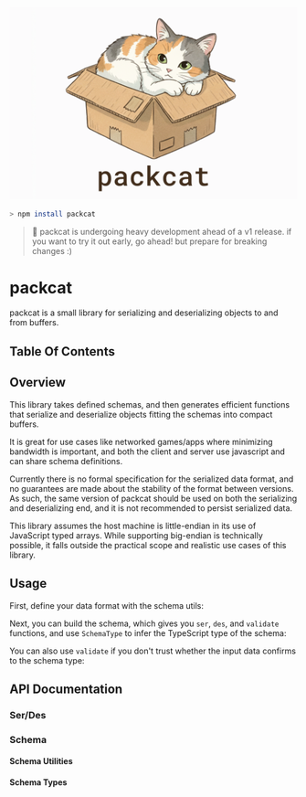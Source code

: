 ![./docs/cover.png](./docs/cover.png)

```sh
> npm install packcat
```

> 🚧 packcat is undergoing heavy development ahead of a v1 release. if you want to try it out early, go ahead! but prepare for breaking changes :)

# packcat

packcat is a small library for serializing and deserializing objects to and from buffers.

## Table Of Contents

<TOC />

## Overview

This library takes defined schemas, and then generates efficient functions that serialize and deserialize objects fitting the schemas into compact buffers.

It is great for use cases like networked games/apps where minimizing bandwidth is important, and both the client and server use javascript and can share schema definitions.

Currently there is no formal specification for the serialized data format, and no guarantees are made about the stability of the format between versions. As such, the same version of packcat should be used on both the serializing and deserializing end, and it is not recommended to persist serialized data.

This library assumes the host machine is little-endian in its use of JavaScript typed arrays. While supporting big-endian is technically possible, it falls outside the practical scope and realistic use cases of this library.

## Usage

First, define your data format with the schema utils:

<Snippet source="./snippets.ts" select="schema" />

Next, you can build the schema, which gives you `ser`, `des`, and `validate` functions, and use `SchemaType` to infer the TypeScript type of the schema:

<Snippet source="./snippets.ts" select="serdes" />

You can also use `validate` if you don't trust whether the input data confirms to the schema type:

<Snippet source="./snippets.ts" select="validate" />

## API Documentation

### Ser/Des

<RenderType type="import('packcat').build" />

### Schema

#### Schema Utilities

<RenderType type="import('packcat').boolean" />

<RenderType type="import('packcat').string" />

<RenderType type="import('packcat').number" />

<RenderType type="import('packcat').int8" />

<RenderType type="import('packcat').uint8" />

<RenderType type="import('packcat').int16" />

<RenderType type="import('packcat').uint16" />

<RenderType type="import('packcat').int32" />

<RenderType type="import('packcat').uint32" />

<RenderType type="import('packcat').int64" />

<RenderType type="import('packcat').uint64" />

<RenderType type="import('packcat').float16" />

<RenderType type="import('packcat').float32" />

<RenderType type="import('packcat').float64" />

<RenderType type="import('packcat').literal" />

<RenderType type="import('packcat').enumeration" />

<RenderType type="import('packcat').list" />

<RenderType type="import('packcat').tuple" />

<RenderType type="import('packcat').object" />

<RenderType type="import('packcat').record" />

<RenderType type="import('packcat').uint8Array" />

<RenderType type="import('packcat').bitset" />

<RenderType type="import('packcat').optional" />

<RenderType type="import('packcat').nullable" />

<RenderType type="import('packcat').nullish" />

<RenderType type="import('packcat').union" />

<RenderType type="import('packcat').quantized" />

<RenderType type="import('packcat').quat" />

<RenderType type="import('packcat').uv2" />

<RenderType type="import('packcat').uv3" />

#### Schema Types

<RenderType type="import('packcat').Schema" />

<RenderType type="import('packcat').BooleanSchema" />

<RenderType type="import('packcat').StringSchema" />

<RenderType type="import('packcat').Int8Schema" />

<RenderType type="import('packcat').Uint8Schema" />

<RenderType type="import('packcat').Int16Schema" />

<RenderType type="import('packcat').Uint16Schema" />

<RenderType type="import('packcat').Int32Schema" />

<RenderType type="import('packcat').Uint32Schema" />

<RenderType type="import('packcat').Int64Schema" />

<RenderType type="import('packcat').Uint64Schema" />

<RenderType type="import('packcat').Float16Schema" />

<RenderType type="import('packcat').Float32Schema" />

<RenderType type="import('packcat').Float64Schema" />

<RenderType type="import('packcat').LiteralSchema" />

<RenderType type="import('packcat').EnumerationSchema" />

<RenderType type="import('packcat').ListSchema" />

<RenderType type="import('packcat').TupleSchema" />

<RenderType type="import('packcat').ObjectSchema" />

<RenderType type="import('packcat').RecordSchema" />

<RenderType type="import('packcat').Uint8ArraySchema" />

<RenderType type="import('packcat').BitSetSchema" />

<RenderType type="import('packcat').OptionalSchema" />

<RenderType type="import('packcat').NullableSchema" />

<RenderType type="import('packcat').NullishSchema" />

<RenderType type="import('packcat').UnionSchema" />

<RenderType type="import('packcat').QuantizedSchema" />

<RenderType type="import('packcat').QuatSchema" />

<RenderType type="import('packcat').UV2Schema" />

<RenderType type="import('packcat').UV3Schema" />
